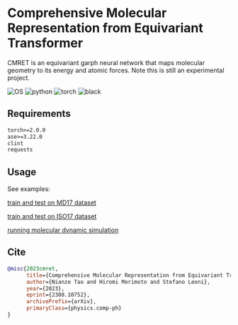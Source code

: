 # Comprehensive Molecular Representation from Equivariant Transformer
CMRET is an equivariant garph neural network that maps molecular geometry to its energy and atomic forces. Note this is still an experimental project.

![OS](https://img.shields.io/badge/OS-Windows%20|%20Linux%20|%20macOS-blue?color=00b166)
![python](https://img.shields.io/badge/Python-3.9%20|%203.10-blue.svg?color=dd9b65)
![torch](https://img.shields.io/badge/torch-2.0-blue?color=708ddd)
![black](https://img.shields.io/badge/code%20style-black-black)

## Requirements
```txt
torch>=2.0.0
ase>=3.22.0
clint
requests
```

## Usage
See examples:

[train and test on MD17 dataset](script/run_md17.py)

[train and test on ISO17 dataset](script/run_iso17.py)

[running molecular dynamic simulation](script/molecular_dynamics.py)


## Cite
```bibtex
@misc{2023cmret,
      title={Comprehensive Molecular Representation from Equivariant Transformer}, 
      author={Nianze Tao and Hiromi Morimoto and Stefano Leoni},
      year={2023},
      eprint={2308.10752},
      archivePrefix={arXiv},
      primaryClass={physics.comp-ph}
}
```